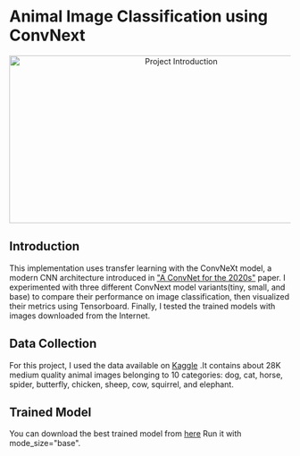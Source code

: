 # Animal Image Classification using ConvNext

<div align="center">
  <img src="https://cdn.dribbble.com/users/310241/screenshots/10620235/_________-______1-dribbble.gif" width="600" height="300" alt="Project Introduction">
</div>

## Introduction
This implementation uses transfer learning with the ConvNeXt model, a modern CNN architecture introduced in ["A ConvNet for the 2020s"](https://arxiv.org/abs/2201.03545) paper. I experimented with three different ConvNext model variants(tiny, small, and base) to compare their performance on image classification, then visualized their metrics using Tensorboard. Finally, I tested the trained models with images downloaded from the Internet.

## Data Collection
For this project, I used the data available on [Kaggle](https://www.kaggle.com/datasets/alessiocorrado99/animals10) .It contains about 28K medium quality animal images belonging to 10 categories: dog, cat, horse, spider, butterfly, chicken, sheep, cow, squirrel, and elephant.

## Trained Model
You can download the best trained model from [here](https://drive.google.com/drive/u/1/folders/10_HcQGuVygDJ55h9K5776lkalL4gJTiU) Run it with mode_size="base". 

